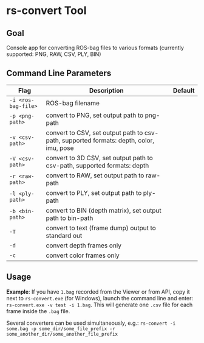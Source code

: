 # rs-convert Tool

## Goal

Console app for converting ROS-bag files to various formats (currently supported: PNG, RAW, CSV, PLY, BIN)

## Command Line Parameters

|Flag   |Description   |Default|
|---|---|---|
|`-i <ros-bag-file>`|ROS-bag filename||
|`-p <png-path>`|convert to PNG, set output path to png-path||
|`-v <csv-path>`|convert to CSV, set output path to csv-path, supported formats: depth, color, imu, pose||
|`-V <csv-path>`|convert to 3D CSV, set output path to csv-path, supported formats: depth||
|`-r <raw-path>`|convert to RAW, set output path to raw-path||
|`-l <ply-path>`|convert to PLY, set output path to ply-path||
|`-b <bin-path>`|convert to BIN (depth matrix), set output path to bin-path||
|`-T`|convert to text (frame dump) output to standard out||
|`-d`|convert depth frames only||
|`-c`|convert color frames only||

## Usage

**Example**: If you have `1.bag` recorded from the Viewer or from API, copy it next to `rs-convert.exe` (for Windows), launch the command line and enter: `rs-convert.exe -v test -i 1.bag`. This will generate one `.csv` file for each frame inside the `.bag` file. 

Several converters can be used simultaneously, e.g.:
`rs-convert -i some.bag -p some_dir/some_file_prefix -r some_another_dir/some_another_file_prefix`
